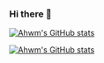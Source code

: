 ### Hi there 👋

[![Ahwm's GitHub stats](https://github-readme-stats.vercel.app/api?username=ahwm&count_private=true)](https://github.com/anuraghazra/github-readme-stats)

[![Ahwm's GitHub stats](https://github-readme-stats.vercel.app/api/wakatime?username=ahwm)](https://github.com/anuraghazra/github-readme-stats)

<!--
**ahwm/ahwm** is a ✨ _special_ ✨ repository because its `README.md` (this file) appears on your GitHub profile.

Here are some ideas to get you started:

- 🔭 I’m currently working on ...
- 🌱 I’m currently learning ...
- 👯 I’m looking to collaborate on ...
- 🤔 I’m looking for help with ...
- 💬 Ask me about ...
- 📫 How to reach me: ...
- 😄 Pronouns: ...
- ⚡ Fun fact: ...
-->
